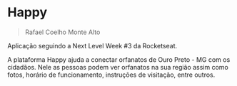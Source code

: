 # Happy

> Rafael Coelho Monte Alto

Aplicação seguindo a Next Level Week #3 da Rocketseat.

A plataforma Happy ajuda a conectar orfanatos de Ouro Preto - MG com os cidadãos. Nele as pessoas podem ver orfanatos na sua região assim como fotos, horário de funcionamento, instruções de visitação, entre outros.
